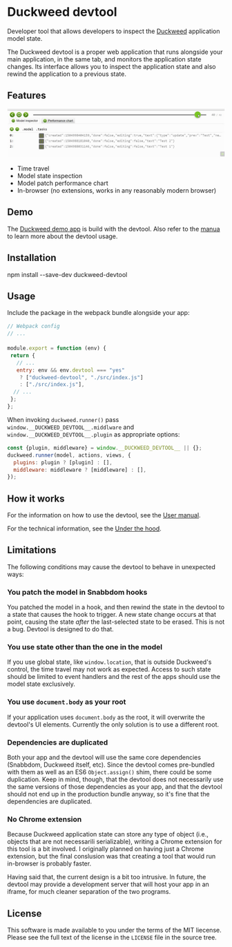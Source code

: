 # Duckweed devtool

Developer tool that allows developers to inspect the
[Duckweed](https://github.com/foxbunny/duckweed) application model state.

The Duckweed devtool is a proper web application that runs alongside your main
application, in the same tab, and monitors the application state changes. Its
interface allows you to inspect the application state and also rewind the
application to a previous state.

## Features

![screenshot of the Duckweed devtool](./media/screenshot.jpg)

- Time travel
- Model state inspection
- Model patch performance chart
- In-browser (no extensions, works in any reasonably modern browser)

## Demo

The [Duckweed demo app](https://foxbunny.github.io/duckweed-tasks/) is build
with the devtool. Also refer to the [manua](./docs/manual.md) to learn more
about the devtool usage.

## Installation

npm install --save-dev duckweed-devtool

## Usage

Include the package in the webpack bundle alongside your app:

```javascript
// Webpack config
// ...

module.export = function (env) {
 return {
   // ...
   entry: env && env.devtool === "yes"
    ? ["duckweed-devtool", "./src/index.js"]
    : ["./src/index.js"],
  // ...
 };
};
```

When invoking `duckweed.runner()` pass `window.__DUCKWEED_DEVTOOL__.middlware`
and `window.__DUCKWEED_DEVTOOL__.plugin` as appropriate options:

```javascript
const {plugin, middleware} = window.__DUCKWEED_DEVTOOL__ || {};
duckweed.runner(model, actions, views, {
  plugins: plugin ? [plugin] : [],
  middleware: middleware ? [middleware] : [],
});
```

## How it works

For the information on how to use the devtool, see the [User manual](./docs/manual.md).

For the technical information, see the [Under the hood](./docs/under-the-hood.md).

## Limitations

The following conditions may cause the devtool to behave in unexpected ways:

### You patch the model in Snabbdom hooks

You patched the model in a hook, and then rewind the state in the devtool to a
state that causes the hook to trigger. A new state change occurs at that point,
causing the state *after* the last-selected state to be erased. This is not a
bug. Devtool is designed to do that.

### You use state other than the one in the model

If you use global state, like `window.location`, that is outside Duckweed's
control, the time travel may not work as expected. Access to such state should
be limited to event handlers and the rest of the apps should use the model state
exclusively.

### You use `document.body` as your root

If your application uses `document.body` as the root, it will overwrite the
devtool's UI elements. Currently the only solution is to use a different root.

### Dependencies are duplicated

Both your app and the devtool will use the same core dependencies (Snabbdom,
Duckweed itself, etc). Since the devtool comes pre-bundled with them as well as
an ES6 `Object.assign()` shim, there could be some duplication. Keep in mind,
though, that the devtool does not necessarily use the same versions of those
dependencies as your app, and that the devtool should not end up in the
production bundle anyway, so it's fine that the dependencies are duplicated.

### No Chrome extension

Because Duckweed application state can store any type of object (i.e., objects
that are not necessarili serializable), writing a Chrome extension for this tool
is a bit involved. I originally planned on having just a Chrome extension, but
the final conslusion was that creating a tool that would run in-browser is
probably faster.

Having said that, the current design is a bit too intrusive. In future, the
devtool may provide a development server that will host your app in an iframe,
for much cleaner separation of the two programs.

## License

This software is made available to you under the terms of the MIT liecense.
Please see the full text of the license in the `LICENSE` file in the source
tree.

